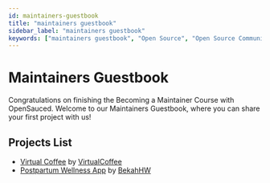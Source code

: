 ```yaml
---
id: maintainers-guestbook
title: "maintainers guestbook"
sidebar_label: "maintainers guestbook"
keywords: ["maintainers guestbook", "Open Source", "Open Source Community"]
---
```


# Maintainers Guestbook

Congratulations on finishing the Becoming a Maintainer Course with OpenSauced. Welcome to our Maintainers Guestbook, where you can share your first project with us!

## Projects List

<!-- Use below format to list your repository -->
<!--
- [project name](link to your repository) by [GitHub username](link to your GitHub profile)
-->

- [Virtual Coffee](https://github.com/virtual-Coffee/virtualcoffee.io/) by [VirtualCoffee](https://github.com/virtual-Coffee/)
- [Postpartum Wellness App](https://github.com/BekahHW/postpartum-wellness-app) by [BekahHW](https://github.com/BekahHW/)